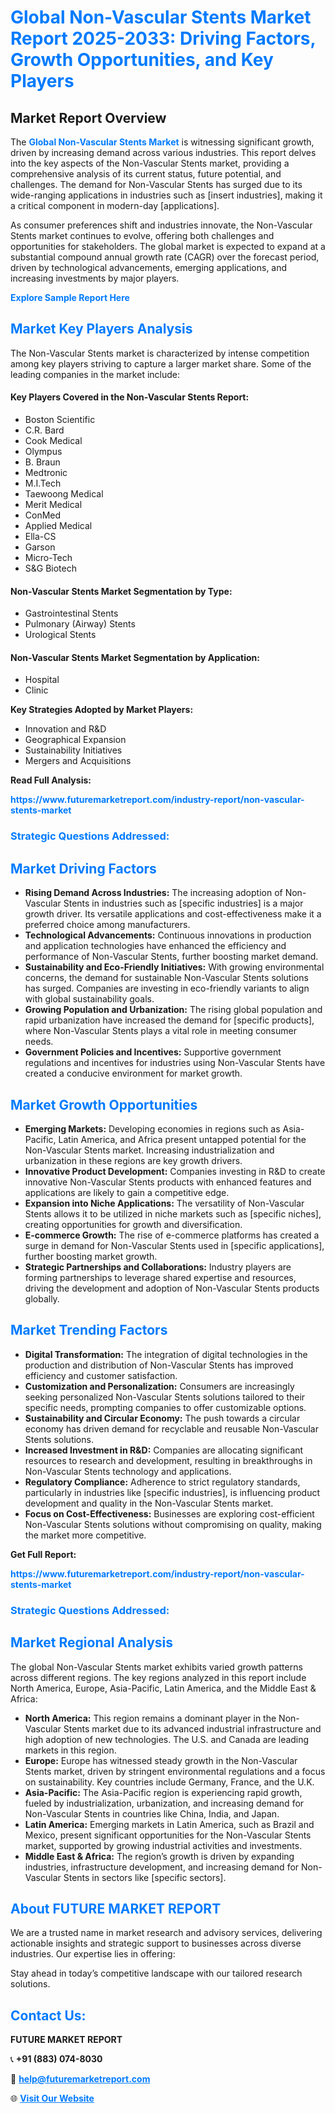 <h1 style="color: #007BFF;">Global Non-Vascular Stents Market Report 2025-2033: Driving Factors, Growth Opportunities, and Key Players</h1>

<section id="overview">
<h2>Market Report Overview</h2>
<p>The <a href="https://www.futuremarketreport.com/industry-report/non-vascular-stents-market" style="color: #007BFF; text-decoration: none;"><strong>Global Non-Vascular Stents Market</strong></a> is witnessing significant growth, driven by increasing demand across various industries. This report delves into the key aspects of the Non-Vascular Stents market, providing a comprehensive analysis of its current status, future potential, and challenges. The demand for Non-Vascular Stents has surged due to its wide-ranging applications in industries such as [insert industries], making it a critical component in modern-day [applications].</p>
<p>As consumer preferences shift and industries innovate, the Non-Vascular Stents market continues to evolve, offering both challenges and opportunities for stakeholders. The global market is expected to expand at a substantial compound annual growth rate (CAGR) over the forecast period, driven by technological advancements, emerging applications, and increasing investments by major players.</p>
</section>

<section id="overview">
<p><a href="https://www.futuremarketreport.com/request-sample/reportId=55811" style="color: #007BFF; text-decoration: none;"><strong>Explore Sample Report Here</strong></a></p>
</section>

<section id="key-players">
<h2 style="color: #007BFF;">Market Key Players Analysis</h2>
<p>The Non-Vascular Stents market is characterized by intense competition among key players striving to capture a larger market share. Some of the leading companies in the market include:</p>
<h4>Key Players Covered in the Non-Vascular Stents Report:</h4>
<ul><li>Boston Scientific</li><li>C.R. Bard</li><li>Cook Medical</li><li>Olympus</li><li>B. Braun</li><li>Medtronic</li><li>M.I.Tech</li><li>Taewoong Medical</li><li>Merit Medical</li><li>ConMed</li><li>Applied Medical</li><li>Ella-CS</li><li>Garson</li><li>Micro-Tech</li><li>S&amp;G Biotech</li></ul>
<h4>Non-Vascular Stents Market Segmentation by Type:</h4>
<ul><li>Gastrointestinal Stents</li><li>Pulmonary (Airway) Stents</li><li>Urological Stents</li></ul>

<h4>Non-Vascular Stents Market Segmentation by Application:</h4>
<ul><li>Hospital</li><li>Clinic</li></ul>
<p><strong>Key Strategies Adopted by Market Players:</strong></p>
<ul>
<li>Innovation and R&D</li>
<li>Geographical Expansion</li>
<li>Sustainability Initiatives</li>
<li>Mergers and Acquisitions</li>
</ul>
</section>

<section>
<p><strong>Read Full Analysis: </strong></p><a href="https://www.futuremarketreport.com/industry-report/non-vascular-stents-market" style="color: #007BFF; text-decoration: none;"><strong>https://www.futuremarketreport.com/industry-report/non-vascular-stents-market</strong></a>
<h3 style="color: #007BFF;">Strategic Questions Addressed:</h3>
</section>

<section id="driving-factors">
<h2 style="color: #007BFF;">Market Driving Factors</h2>
<ul>
<li><strong>Rising Demand Across Industries:</strong> The increasing adoption of Non-Vascular Stents in industries such as [specific industries] is a major growth driver. Its versatile applications and cost-effectiveness make it a preferred choice among manufacturers.</li>
<li><strong>Technological Advancements:</strong> Continuous innovations in production and application technologies have enhanced the efficiency and performance of Non-Vascular Stents, further boosting market demand.</li>
<li><strong>Sustainability and Eco-Friendly Initiatives:</strong> With growing environmental concerns, the demand for sustainable Non-Vascular Stents solutions has surged. Companies are investing in eco-friendly variants to align with global sustainability goals.</li>
<li><strong>Growing Population and Urbanization:</strong> The rising global population and rapid urbanization have increased the demand for [specific products], where Non-Vascular Stents plays a vital role in meeting consumer needs.</li>
<li><strong>Government Policies and Incentives:</strong> Supportive government regulations and incentives for industries using Non-Vascular Stents have created a conducive environment for market growth.</li>
</ul>
</section>

<section id="growth-opportunities">
<h2 style="color: #007BFF;">Market Growth Opportunities</h2>
<ul>
<li><strong>Emerging Markets:</strong> Developing economies in regions such as Asia-Pacific, Latin America, and Africa present untapped potential for the Non-Vascular Stents market. Increasing industrialization and urbanization in these regions are key growth drivers.</li>
<li><strong>Innovative Product Development:</strong> Companies investing in R&D to create innovative Non-Vascular Stents products with enhanced features and applications are likely to gain a competitive edge.</li>
<li><strong>Expansion into Niche Applications:</strong> The versatility of Non-Vascular Stents allows it to be utilized in niche markets such as [specific niches], creating opportunities for growth and diversification.</li>
<li><strong>E-commerce Growth:</strong> The rise of e-commerce platforms has created a surge in demand for Non-Vascular Stents used in [specific applications], further boosting market growth.</li>
<li><strong>Strategic Partnerships and Collaborations:</strong> Industry players are forming partnerships to leverage shared expertise and resources, driving the development and adoption of Non-Vascular Stents products globally.</li>
</ul>
</section>

<section id="trending-factors">
<h2 style="color: #007BFF;">Market Trending Factors</h2>
<ul>
<li><strong>Digital Transformation:</strong> The integration of digital technologies in the production and distribution of Non-Vascular Stents has improved efficiency and customer satisfaction.</li>
<li><strong>Customization and Personalization:</strong> Consumers are increasingly seeking personalized Non-Vascular Stents solutions tailored to their specific needs, prompting companies to offer customizable options.</li>
<li><strong>Sustainability and Circular Economy:</strong> The push towards a circular economy has driven demand for recyclable and reusable Non-Vascular Stents solutions.</li>
<li><strong>Increased Investment in R&D:</strong> Companies are allocating significant resources to research and development, resulting in breakthroughs in Non-Vascular Stents technology and applications.</li>
<li><strong>Regulatory Compliance:</strong> Adherence to strict regulatory standards, particularly in industries like [specific industries], is influencing product development and quality in the Non-Vascular Stents market.</li>
<li><strong>Focus on Cost-Effectiveness:</strong> Businesses are exploring cost-efficient Non-Vascular Stents solutions without compromising on quality, making the market more competitive.</li>
</ul>
</section>

<section>
<p><strong>Get Full Report: </strong></p><a href="https://www.futuremarketreport.com/industry-report/non-vascular-stents-market" style="color: #007BFF; text-decoration: none;"><strong>https://www.futuremarketreport.com/industry-report/non-vascular-stents-market</strong></a>
<h3 style="color: #007BFF;">Strategic Questions Addressed:</h3>
</section>


<section id="regional-analysis">
<h2 style="color: #007BFF;">Market Regional Analysis</h2>
<p>The global Non-Vascular Stents market exhibits varied growth patterns across different regions. The key regions analyzed in this report include North America, Europe, Asia-Pacific, Latin America, and the Middle East & Africa:</p>
<ul>
<li><strong>North America:</strong> This region remains a dominant player in the Non-Vascular Stents market due to its advanced industrial infrastructure and high adoption of new technologies. The U.S. and Canada are leading markets in this region.</li>
<li><strong>Europe:</strong> Europe has witnessed steady growth in the Non-Vascular Stents market, driven by stringent environmental regulations and a focus on sustainability. Key countries include Germany, France, and the U.K.</li>
<li><strong>Asia-Pacific:</strong> The Asia-Pacific region is experiencing rapid growth, fueled by industrialization, urbanization, and increasing demand for Non-Vascular Stents in countries like China, India, and Japan.</li>
<li><strong>Latin America:</strong> Emerging markets in Latin America, such as Brazil and Mexico, present significant opportunities for the Non-Vascular Stents market, supported by growing industrial activities and investments.</li>
<li><strong>Middle East & Africa:</strong> The region’s growth is driven by expanding industries, infrastructure development, and increasing demand for Non-Vascular Stents in sectors like [specific sectors].</li>
</ul>
</section>

<footer>
<h2 style="color: #007BFF;">About FUTURE MARKET REPORT</h2>
<p>We are a trusted name in market research and advisory services, delivering actionable insights and strategic support to businesses across diverse industries. Our expertise lies in offering:</p>

<p>Stay ahead in today’s competitive landscape with our tailored research solutions.</p>

<h2 style="color: #007BFF;">Contact Us:</h2>
<p><strong>FUTURE MARKET REPORT</strong></p>
<p>📞 <strong>+91 (883) 074-8030</strong></p>
<p>📧 <strong><a href="mailto:help@futuremarketreport.com" style="color: #007BFF;">help@futuremarketreport.com</a></strong></p>
<p>🌐 <strong><a href="https://www.futuremarketreport.com/" style="color: #007BFF;">Visit Our Website</a></strong></p>
</footer>